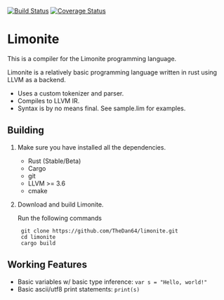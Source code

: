 [![Build Status](https://travis-ci.org/TheDan64/limonite.svg?branch=master)](https://travis-ci.org/TheDan64/limonite)
[![Coverage Status](https://coveralls.io/repos/github/TheDan64/limonite/badge.svg?branch=master)](https://coveralls.io/github/TheDan64/limonite?branch=master)

Limonite
========

This is a compiler for the Limonite programming language.

Limonite is a relatively basic programming language written in rust using LLVM as a backend.

* Uses a custom tokenizer and parser.
* Compiles to LLVM IR.
* Syntax is by no means final. See sample.lim for examples.

## Building
1. Make sure you have installed all the dependencies.
	* Rust (Stable/Beta)
	* Cargo
	* git
	* LLVM >= 3.6
	* cmake

2. Download and build Limonite.

    Run the following commands

        git clone https://github.com/TheDan64/limonite.git
        cd limonite
        cargo build

## Working Features
* Basic variables w/ basic type inference: `var s = "Hello, world!"`
* Basic ascii/utf8 print statements: `print(s)`

